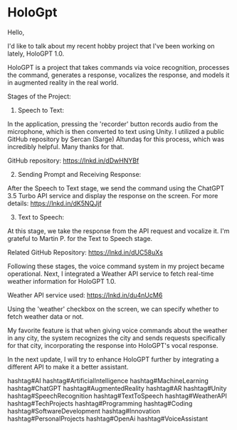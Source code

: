 # HoloGpt
 
Hello,

I'd like to talk about my recent hobby project that I've been working on lately, HoloGPT 1.0.

HoloGPT is a project that takes commands via voice recognition, processes the command, generates a response, vocalizes the response, and models it in augmented reality in the real world.

Stages of the Project:

1. Speech to Text:

In the application, pressing the 'recorder' button records audio from the microphone, which is then converted to text using Unity. I utilized a public GitHub repository by Sercan (Sarge) Altundaş for this process, which was incredibly helpful. Many thanks for that.

GitHub repository: https://lnkd.in/dDwHNYBf

2. Sending Prompt and Receiving Response:

After the Speech to Text stage, we send the command using the ChatGPT 3.5 Turbo API service and display the response on the screen. For more details: https://lnkd.in/dK5NQJjf

3. Text to Speech:

At this stage, we take the response from the API request and vocalize it. I'm grateful to Martin P. for the Text to Speech stage.

Related GitHub Repository: https://lnkd.in/dUC58uXs

Following these stages, the voice command system in my project became operational. Next, I integrated a Weather API service to fetch real-time weather information for HoloGPT 1.0.

Weather API service used: https://lnkd.in/du4nUcM6

Using the 'weather' checkbox on the screen, we can specify whether to fetch weather data or not.

My favorite feature is that when giving voice commands about the weather in any city, the system recognizes the city and sends requests specifically for that city, incorporating the response into HoloGPT's vocal response.

In the next update, I will try to enhance HoloGPT further by integrating a different API to make it a better assistant.

hashtag#AI hashtag#ArtificialIntelligence hashtag#MachineLearning hashtag#ChatGPT hashtag#AugmentedReality hashtag#AR hashtag#Unity hashtag#SpeechRecognition hashtag#TextToSpeech hashtag#WeatherAPI hashtag#TechProjects hashtag#Programming hashtag#Coding hashtag#SoftwareDevelopment hashtag#Innovation hashtag#PersonalProjects hashtag#OpenAi hashtag#VoiceAssistant
